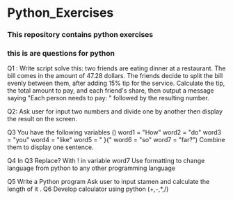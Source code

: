 # Python_Exercises  
### This repository contains python exercises
### this is are questions for python

Q1 : Write script solve this: two friends are eating dinner at a restaurant. The bill comes in the amount of 47.28 dollars. The friends decide to split the bill evenly between them, after adding 15% tip for the service. Calculate the tip, the total amount to pay, and each friend's share, then output a message saying "Each person needs to pay: " followed by the resulting number.


 Q2: Ask user for input two numbers and divide one by another then display the result on the screen.

Q3 You have the following variables   () word1 = "How" word2 = "do" word3 = "you" word4 = "like"  word5 = " }{" word6 = "so" word7 = "far?") Combine them to display one sentence.

Q4
 In Q3 Replace? With ! in variable word7 Use formatting to change language from python to any other programming language

 Q5 Write a Python program Ask user to input stamen and calculate the length of it .
 Q6 Develop calculator using python (+,-,*,/)

